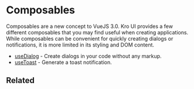 # Composables
Composables are a new concept to VueJS 3.0. Kro UI provides a few different composables that you may find useful when creating 
applications. While composables can be convenient for quickly creating dialogs or notifications, it is more limited in its styling
and DOM content.

- [useDialog](/composables/useDialog) - Create dialogs in your code without any markup.
- [useToast](/composables/useToast) - Generate a toast notification.

## Related
<press-article-link title="Components" subtitle="Using Components" to="/components"></press-article-link>